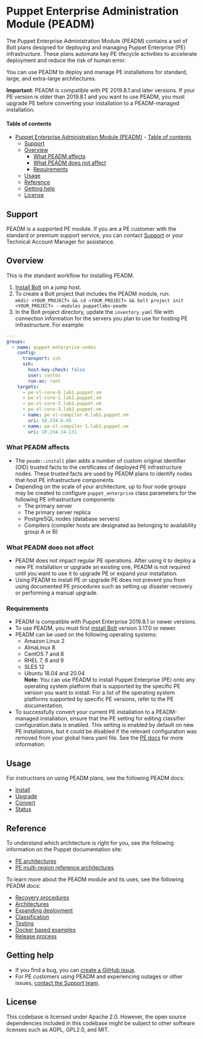 # Puppet Enterprise Administration Module (PEADM)

The Puppet Enterprise Administration Module (PEADM) contains a set of Bolt plans designed for deploying and managing Puppet Enterprise (PE) infrastructure. These plans automate key PE lifecycle activities to accelerate deployment and reduce the risk of human error.

You can use PEADM to deploy and manage PE installations for standard, large, and extra-large architectures.

**Important**: PEADM is compatible with PE 2019.8.1 and later versions. If your PE version is older than 2019.8.1 and you want to use PEADM, you must upgrade PE before converting your installation to a PEADM-managed installation.

#### Table of contents

- [Puppet Enterprise Administration Module (PEADM)](#puppet-enterprise-pe-administration-adm-module)
      - [Table of contents](#table-of-contents)
  - [Support](#support)
  - [Overview](#overview)
    - [What PEADM affects](#what-peadm-affects)
    - [What PEADM does not affect](#what-peadm-does-not-affect)
    - [Requirements](#requirements)
  - [Usage](#usage)
  - [Reference](#reference)
  - [Getting help](#getting-help)
  - [License](#license)

## Support

PEADM is a supported PE module. If you are a PE customer with the standard or premium support service, you can contact [Support](https://portal.perforce.com/s/topic/0TO4X000000DbNgWAK/puppet) or your Technical Account Manager for assistance.


## Overview

This is the standard workflow for installing PEADM.

1. [Install Bolt](https://www.puppet.com/docs/bolt/latest/bolt_installing) on a jump host.
2. To create a Bolt project that includes the PEADM module, run:</br>`mkdir <YOUR_PROJECT> && cd <YOUR_PROJECT> && bolt project init <YOUR_PROJECT> --modules puppetlabs-peadm`
3. In the Bolt project directory, update the `inventory.yaml` file with connection information for the servers you plan to use for hosting PE infrastructure. For example:
```yaml
---
groups:
  - name: puppet-enterprise-nodes
    config:
      transport: ssh
      ssh:
        host-key-check: false
        user: centos
        run-as: root
    targets:
      - pe-xl-core-0.lab1.puppet.vm
      - pe-xl-core-1.lab1.puppet.vm
      - pe-xl-core-2.lab1.puppet.vm
      - pe-xl-core-3.lab1.puppet.vm
      - name: pe-xl-compiler-0.lab1.puppet.vm
        uri: 10.234.6.45
      - name: pe-xl-compiler-1.lab1.puppet.vm
        uri: 10.234.14.131
```

### What PEADM affects

* The `peadm::install` plan adds a number of custom original identifier (OID) trusted facts to the certificates of deployed PE infrastructure nodes. These trusted facts are used by PEADM plans to identify nodes that host PE infrastructure components.
* Depending on the scale of your architecture, up to four node groups may be created to configure `puppet_enterprise` class parameters for the following PE infrastructure components: 
    * The primary server
    * The primary server replica
    * PostgreSQL nodes (database servers)
    * Compilers (compiler hosts are designated as belonging to availability group A or B)

### What PEADM does not affect

* PEADM does not impact regular PE operations. After using it to deploy a new PE installation or upgrade an existing one, PEADM is not required until you want to use it to upgrade PE or expand your installation.
* Using PEADM to install PE or upgrade PE does not prevent you from using documented PE procedures such as setting up disaster recovery or performing a manual upgrade.

### Requirements

* PEADM is compatible with Puppet Enterprise 2019.8.1 or newer versions.
* To use PEADM, you must first [install Bolt](https://www.puppet.com/docs/bolt/latest/bolt_installing) version 3.17.0 or newer.
* PEADM can be used on the following operating systems:
  - Amazon Linux 2
  - AlmaLinux 8
  - CentOS 7 and 8
  - RHEL 7, 8 and 9
  - SLES 12
  - Ubuntu 18.04 and 20.04  
**Note:** You can use PEADM to install Puppet Enterprise (PE) onto any operating system platform that is supported by the specific PE version you want to install. For a list of the operating system platforms supported by specific PE versions, refer to the PE documentation.
* To successfully convert your current PE installation to a PEADM-managed installation, ensure that the PE setting for editing classifier configuration data is enabled. This setting is enabled by default on new PE installations, but it could be disabled if the relevant configuration was removed from your global hiera.yaml file. See the [PE docs](https://www.puppet.com/docs/pe/latest/config_console.html#enable_console_configuration_data) for more information.

## Usage

For instructions on using PEADM plans, see the following PEADM docs:

* [Install](https://github.com/puppetlabs/puppetlabs-peadm/blob/main/documentation/install.md)
* [Upgrade](https://github.com/puppetlabs/puppetlabs-peadm/blob/main/documentation/upgrade.md)
* [Convert](https://github.com/puppetlabs/puppetlabs-peadm/blob/main/documentation/convert.md)
* [Status](https://github.com/puppetlabs/puppetlabs-peadm/blob/main/documentation/status.md)

## Reference

To understand which architecture is right for you, see the following information on the Puppet documentation site:

* [PE architectures](https://puppet.com/docs/pe/latest/choosing_an_architecture.html)
* [PE multi-region reference architectures](https://puppet.com/docs/patterns-and-tactics/latest/reference-architectures/pe-multi-region-reference-architectures.html)


To learn more about the PEADM module and its uses, see the following PEADM docs:

* [Recovery procedures](https://github.com/puppetlabs/puppetlabs-peadm/blob/main/documentation/recovery.md)
* [Architectures](https://github.com/puppetlabs/puppetlabs-peadm/blob/main/documentation/architectures.md)
* [Expanding deployment](https://github.com/puppetlabs/puppetlabs-peadm/blob/main/documentation/expanding.md)
* [Classification](https://github.com/puppetlabs/puppetlabs-peadm/blob/main/documentation/classification.md)
* [Testing](https://github.com/puppetlabs/puppetlabs-peadm/blob/main/documentation/pre_post_checks.md)
* [Docker based examples](https://github.com/puppetlabs/puppetlabs-peadm/blob/main/documentation/docker_examples.md)
* [Release process](https://github.com/puppetlabs/puppetlabs-peadm/blob/main/documentation/release_process.md)

## Getting help

* If you find a bug, you can [create a GitHub issue](https://github.com/puppetlabs/puppetlabs-peadm/issues).
* For PE customers using PEADM and experiencing outages or other issues, [contact the Support team](https://portal.perforce.com/s/topic/0TO4X000000DbNgWAK/puppet).

## License

This codebase is licensed under Apache 2.0. However, the open source dependencies included in this codebase might be subject to other software licenses such as AGPL, GPL2.0, and MIT.

